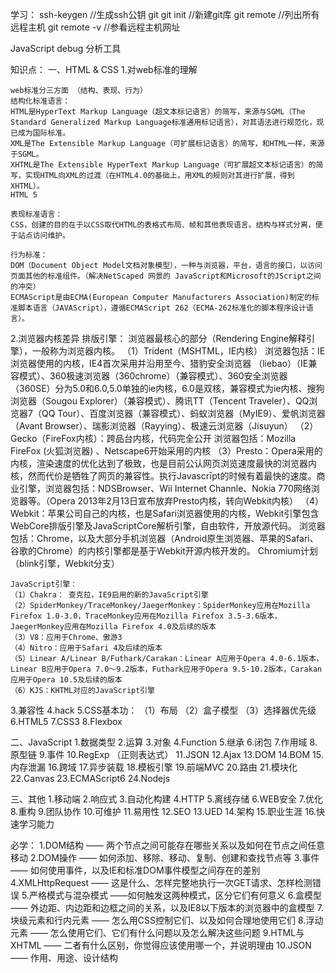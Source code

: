 学习：
ssh-keygen //生成ssh公钥
git 
git init //新建git库
git remote //列出所有远程主机
git remote -v //参看远程主机网址

JavaScript debug 
分析工具


知识点：
一、HTML & CSS
  1.对web标准的理解
  
    web标准分三方面 （结构、表现、行为）
    结构化标准语言：
    HTML是HyperText Markup Language（超文本标记语言）的简写，来源与SGML（The Standard Generalized Markup Language标准通用标记语言），对其语法进行规范化，现已成为国际标准。
    XML是The Extensible Markup Language（可扩展标记语言）的简写，和HTML一样，来源于SGML。
    XHTML是The Extensible HyperText Markup Language（可扩展超文本标记语言）的简写，实现HTML向XML的过渡（在HTML4.0的基础上，用XML的规则对其进行扩展，得到XHTML）。
    HTML 5

    表现标准语言：
    CSS，创建的目的在于以CSS取代HTML的表格式布局、帧和其他表现语言。结构与样式分离，便于站点访问维护。

    行为标准：
    DOM（Document Object Model文档对象模型），一种与浏览器，平台，语言的接口，以访问页面其他的标准组件。（解决NetScaped 网景的 JavaScript和Microsoft的JScript之间的冲突）
    ECMAScript是由ECMA(European Computer Manufacturers Association)制定的标准脚本语言（JAVAScript），遵循ECMAScript 262（ECMA-262标准化的脚本程序设计语言）。

  2.浏览器内核差异
    排版引擎：
    浏览器最核心的部分（Rendering Engine解释引擎），一般称为浏览器内核。
    （1）Trident（MSHTML，IE内核）
    浏览器包括：IE浏览器使用的内核，IE4首次采用并沿用至今、猎豹安全浏览器 （liebao）（IE兼容模式）、360极速浏览器（360chrome）（兼容模式）、360安全浏览器（360SE）分为5.0和6.0,5.0单独的ie内核，6.0是双核，兼容模式为ie内核、搜狗浏览器（Sougou Explorer）（兼容模式）、腾讯TT（Tencent Traveler）、QQ浏览器7（QQ Tour）、百度浏览器（兼容模式）、蚂蚁浏览器（MyIE9）、爱帆浏览器（Avant Browser）、瑞影浏览器（Rayying）、极速云浏览器（Jisuyun）
    （2）Gecko（FireFox内核）：跨品台内核，代码完全公开
    浏览器包括：Mozilla FireFox (火狐浏览器) 、Netscape6开始采用的内核
    （3）Presto：Opera采用的内核，渲染速度的优化达到了极致，也是目前公认网页浏览速度最快的浏览器内核，然而代价是牺牲了网页的兼容性。执行Javascrīpt的时候有着最快的速度。商业引擎，浏览器包括：NDSBrowser、Wii Internet Channle、Nokia 770网络浏览器等。（Opera 2013年2月13日宣布放弃Presto内核，转向Webkit内核）
    （4）Webkit：苹果公司自己的内核，也是Safari浏览器使用的内核，Webkit引擎包含WebCore排版引擎及JavaScriptCore解析引擎，自由软件，开放源代码。
    浏览器包括：Chrome，以及大部分手机浏览器（Android原生浏览器、苹果的Safari、谷歌的Chrome）的内核引擎都是基于Webkit开源内核开发的。
    Chromium计划（blink引擎，Webkit分支）
	
    JavaScript引擎：
    （1）Chakra： 查克拉，IE9启用的新的JavaScript引擎
    （2）SpiderMonkey/TraceMonkey/JaegerMonkey：SpiderMonkey应用在Mozilla Firefox 1.0-3.0，TraceMonkey应用在Mozilla Firefox 3.5-3.6版本，JaegerMonkey应用在Mozilla Firefox 4.0及后续的版本
    （3）V8：应用于Chrome、傲游3
    （4）Nitro：应用于Safari 4及后续的版本
    （5）Linear A/Linear B/Futhark/Carakan：Linear A应用于Opera 4.0-6.1版本，Linear B应用于Opera 7.0～9.2版本，Futhark应用于Opera 9.5-10.2版本，Carakan应用于Opera 10.5及后续的版本
    （6）KJS：KHTML对应的JavaScript引擎

  3.兼容性
  4.hack
  5.CSS基本功：
    （1）布局
    （2）盒子模型
    （3）选择器优先级
  6.HTML5
  7.CSS3
  8.Flexbox

二、JavaScript
  1.数据类型
  2.运算
  3.对象
  4.Function
  5.继承
  6.闭包
  7.作用域
  8.原型链
  9.事件
  10.RegExp （正则表达式）
  11.JSON
  12.Ajax
  13.DOM
  14.BOM
  15.内存泄漏
  16.跨域
  17.异步装载
  18.模板引擎
  19.前端MVC
  20.路由
  21.模块化
  22.Canvas
  23.ECMAScript6
  24.Nodejs

三、其他
  1.移动端
  2.响应式
  3.自动化构建
  4.HTTP
  5.离线存储
  6.WEB安全
  7.优化
  8.重构
  9.团队协作
  10.可维护
  11.易用性
  12.SEO
  13.UED
  14.架构
  15.职业生涯
  16.快速学习能力

必学：
1.DOM结构 —— 两个节点之间可能存在哪些关系以及如何在节点之间任意移动
2.DOM操作 —— 如何添加、移除、移动、复制、创建和查找节点等
3.事件 —— 如何使用事件，以及IE和标准DOM事件模型之间存在的差别
4.XMLHttpRequest —— 这是什么、怎样完整地执行一次GET请求、怎样检测错误
5.严格模式与混杂模式 ——如何触发这两种模式，区分它们有何意义
6.盒模型 —— 外边距、内边距和边框之间的关系，以及IE8以下版本的浏览器中的盒模型
7.块级元素和行内元素 —— 怎么用CSS控制它们、以及如何合理地使用它们
8.浮动元素 —— 怎么使用它们、它们有什么问题以及怎么解决这些问题
9.HTML与XHTML —— 二者有什么区别，你觉得应该使用哪一个，并说明理由
10.JSON —— 作用、用途、设计结构 
